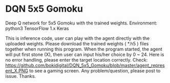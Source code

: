 # DQN 5x5 Gomoku
Deep Q network for 5x5 Gomoku with the trained weights.
Environment: 
python3 
TensorFlow 1.x 
Keras

This is inference code, user can play with the agent directly with the uploaded weights.
Please download the trained weights ( *.h5 ) files together when running this program.
When the program started, the agent will put first stone (X), then user can input his/her choice by 0 ~ 24. Here is no error handling, please enter the target location correctly.
Check: https://github.com/bokidigital/DQN_5x5_Gomoku/blob/master/agent_represent_X.PNG
to see a gaming screen.
Any problem/question, please post to issue.
Thanks.
